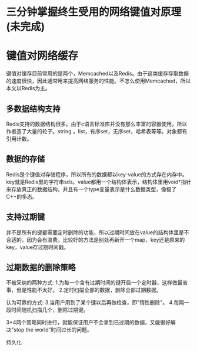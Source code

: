 # 三分钟掌握终生受用的网络键值对原理(未完成)

# 键值对网络缓存
键值对缓存目前常用的是两个，Memcached以及Redis。由于这类缓存存取数据的速度很快，因此通常用来提高网络服务的性能。不怎么使用Memcached，所以本文以Redis为主。

## 多数据结构支持
Redis支持的数据结构很多。由于c语言标准库并没有那么丰富的容器使用，所以作者造了大量的轮子。string ，list，有序set，无序set，哈希表等等。对象都有引用计数。

## 数据的存储
Redis是个键值对存储程序，所以所有的数据都以key-value的方式存在内存中。key就是Redis里的字符串sds。value都用一个结构体表示，结构体里用void*指针来存放真正的数据结构，并且有一个type变量表示是什么数据类型，像极了C++的多态。

## 支持过期键
并不是所有的键都需要定时删除的功能，所以过期时间放在value的结构体里是不合适的，因为会有浪费。比较好的方法是别处再新开一个map，key还是原来的key，value存过期时间戳。

## 过期数据的删除策略
不被采纳的两种方式:
1.为每一个含有过期时间的键开启一个定时器，这样做最省事，但是性能不太好。
2.定时扫描全部的数据，删除全部过期数据。

认为可靠的方式:
3.当用户用到了某个键以后再做检查，即"惰性删除"。
4.每隔一段时间随机扫描几个，删除过期键。

3+4两个策略同时进行，就能保证用户不会拿到已过期的数据，又能很好解决"stop the world"时间过长的问题。

持久化


